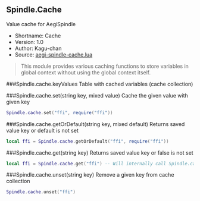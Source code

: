 Spindle.Cache
-------------
Value cache for AegiSpindle

* Shortname: Cache
* Version: 1.0
* Author: Kagu-chan
* Source: [aegi-spindle-cache.lua](https://github.com/Kagurame/AegiSpindle/blob/master/src/aegi-spindle-cache.lua)
> This module provides various caching functions to store variables in global context without using the global context itself.

###Spindle.cache.keyValues
Table with cached variables (cache collection)

###Spindle.cache.set(string key, mixed value)
Cache the given value with given key
```lua
Spindle.cache.set("ffi", require("ffi"))
```

###Spindle.cache.getOrDefault(string key, mixed default)
Returns saved value key or default is not set
```lua
local ffi = Spindle.cache.getOrDefault("ffi", require("ffi"))
```

###Spindle.cache.get(string key)
Returns saved value key or false is not set
```lua
local ffi = Spindle.cache.get("ffi") -- Will internally call Spindle.cache.getOrDefault("ffi", false)
```

###Spindle.cache.unset(string key)
Remove a given key from cache collection
```lua
Spindle.cache.unset("ffi")
```
